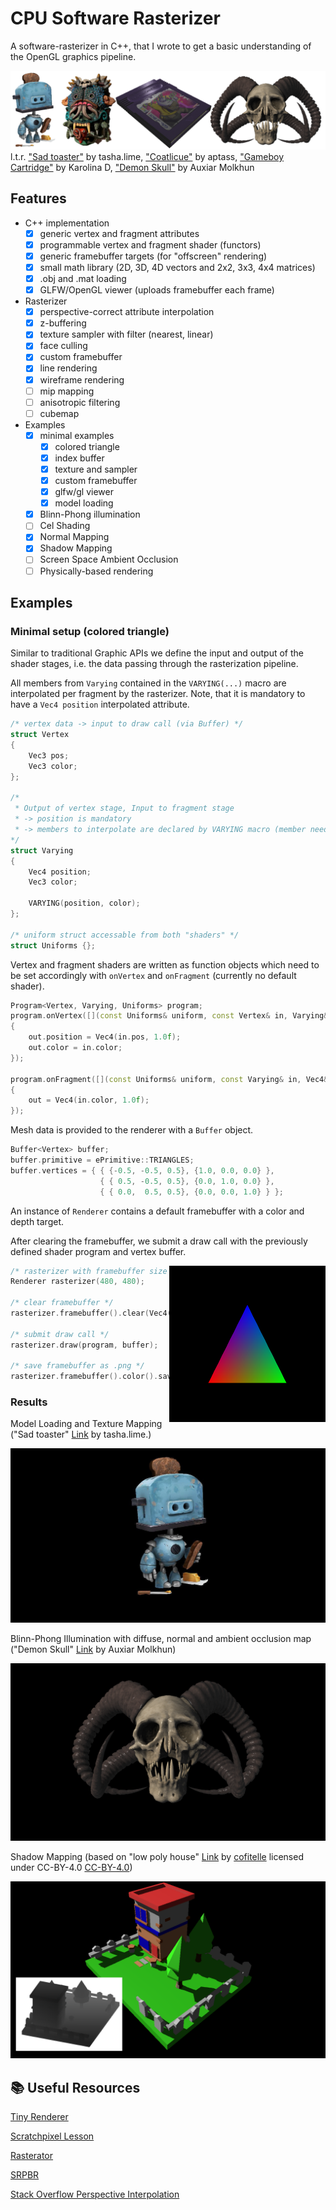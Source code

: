 # CPU Software Rasterizer

A software-rasterizer in C++, that I wrote to get a basic understanding of the OpenGL graphics pipeline.

![alt](img/banner.png)
l.t.r. ["Sad toaster"](https://skfb.ly/on9Dn) by tasha.lime, ["Coatlicue"](https://sketchfab.com/3d-models/coatlicue-dd61c5e8c8734d9399d57c2ad04ec226) by aptass, ["Gameboy Cartridge"](https://sketchfab.com/3d-models/gameboy-cartridge-7c0160c8097a43e0a5e146bf4d7e01a1) by Karolina D, ["Demon Skull"](https://sketchfab.com/3d-models/demon-skull-0cb0efd8bd8a405f89ce5f757ecf6e8d) by Auxiar Molkhun

## Features

- C++ implementation
  - [x] generic vertex and fragment attributes
  - [x] programmable vertex and fragment shader (functors)
  - [x] generic framebuffer targets (for "offscreen" rendering) 
  - [x] small math library (2D, 3D, 4D vectors and 2x2, 3x3, 4x4 matrices)
  - [x] .obj and .mat loading
  - [x] GLFW/OpenGL viewer (uploads framebuffer each frame)
- Rasterizer
  - [x] perspective-correct attribute interpolation
  - [x] z-buffering
  - [x] texture sampler with filter (nearest, linear)
  - [x] face culling
  - [x] custom framebuffer
  - [x] line rendering
  - [x] wireframe rendering
  - [ ] mip mapping
  - [ ] anisotropic filtering
  - [ ] cubemap
- Examples
  - [x] minimal examples
    - [x] colored triangle
    - [x] index buffer
    - [x] texture and sampler
    - [x] custom framebuffer
    - [x] glfw/gl viewer
    - [x] model loading
  - [x] Blinn-Phong illumination
  - [ ] Cel Shading
  - [x] Normal Mapping
  - [x] Shadow Mapping
  - [ ] Screen Space Ambient Occlusion
  - [ ] Physically-based rendering     

## Examples

### Minimal setup (colored triangle)

Similar to traditional Graphic APIs we define the input and output of the shader stages, i.e. the data passing through the rasterization pipeline.

All members from `Varying` contained in the `VARYING(...)` macro are interpolated per fragment by the rasterizer.
Note, that it is mandatory to have a `Vec4 position` interpolated attribute.
```cpp
/* vertex data -> input to draw call (via Buffer) */
struct Vertex
{
    Vec3 pos;
    Vec3 color;
};

/*
 * Output of vertex stage, Input to fragment stage
 * -> position is mandatory
 * -> members to interpolate are declared by VARYING macro (member need scalar multiplication, and addition)
*/
struct Varying
{
    Vec4 position;
    Vec3 color;

    VARYING(position, color);
};

/* uniform struct accessable from both "shaders" */
struct Uniforms {};
```
Vertex and fragment shaders are written as function objects which need to be set accordingly with `onVertex` and `onFragment` (currently no default shader).
```cpp
Program<Vertex, Varying, Uniforms> program;
program.onVertex([](const Uniforms& uniform, const Vertex& in, Varying& out)
{
    out.position = Vec4(in.pos, 1.0f);
    out.color = in.color;
});

program.onFragment([](const Uniforms& uniform, const Varying& in, Vec4& out)
{
    out = Vec4(in.color, 1.0f);
});
```

Mesh data is provided to the renderer with a `Buffer` object.

```cpp
Buffer<Vertex> buffer;
buffer.primitive = ePrimitive::TRIANGLES;
buffer.vertices = { { {-0.5, -0.5, 0.5}, {1.0, 0.0, 0.0} },
                    { { 0.5, -0.5, 0.5}, {0.0, 1.0, 0.0} },
                    { { 0.0,  0.5, 0.5}, {0.0, 0.0, 1.0} } };

```
An instance of `Renderer` contains a default framebuffer with a color and depth target.

After clearing the framebuffer, we submit a draw call with the previously defined shader program and vertex buffer.

<img src="img/00_triangle.png" align="right" height=250px>

```cpp
/* rasterizer with framebuffer size */
Renderer rasterizer(480, 480);

/* clear framebuffer */
rasterizer.framebuffer().clear(Vec4(0, 0, 0, 1));

/* submit draw call */
rasterizer.draw(program, buffer);

/* save framebuffer as .png */
rasterizer.framebuffer().color().save("00_triangle.png");

```
### Results

Model Loading and Texture Mapping ("Sad toaster" [Link](https://skfb.ly/on9Dn) by tasha.lime.)

![alt](img/example_model.jpg)

Blinn-Phong Illumination with diffuse, normal and ambient occlusion map ("Demon Skull" [Link](https://sketchfab.com/3d-models/demon-skull-0cb0efd8bd8a405f89ce5f757ecf6e8d) by Auxiar Molkhun)

![alt](img/example_ao_map.png)

Shadow Mapping (based on "low poly house" [Link](https://sketchfab.com/3d-models/low-poly-house-02635c7c191848699e88085c2ab27538) by [cofitelle](https://sketchfab.com/cofitelle) licensed under CC-BY-4.0 [CC-BY-4.0](http://creativecommons.org/licenses/by/4.0/))

![alt](img/example_shadow_mapping.png)

## :books: Useful Resources
[Tiny Renderer](https://github.com/ssloy/tinyrenderer/wiki/Lesson-0:-getting-started)

[Scratchpixel Lesson](https://www.scratchapixel.com/lessons/3d-basic-rendering/rasterization-practical-implementation/overview-rasterization-algorithm.html)

[Rasterator](https://github.com/diharaw/Rasterator)

[SRPBR](https://github.com/niepp/srpbr)

[Stack Overflow Perspective Interpolation](https://stackoverflow.com/questions/24441631/how-exactly-does-opengl-do-perspectively-correct-linear-interpolation)
